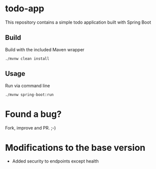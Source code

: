 # todo-app

This repository contains a simple todo application built with Spring Boot

## Build

Build with the included Maven wrapper

    ./mvnw clean install

## Usage

Run via command line

    ./mvnw spring-boot:run

# Found a bug?

Fork, improve and PR. ;-)

# Modifications to the base version
* Added security to endpoints except health
